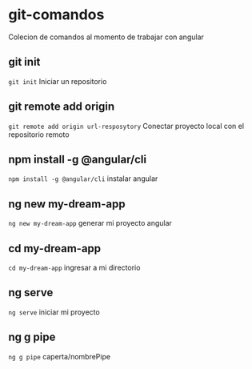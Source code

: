 # git-comandos
Colecion de comandos al momento de trabajar con angular

## git init
`git init`  Iniciar un repositorio

## git remote add origin
`git remote add origin url-resposytory`  Conectar proyecto local con el repositorio remoto

## npm install -g @angular/cli
`npm install -g @angular/cli`  instalar angular

## ng new my-dream-app
`ng new my-dream-app`  generar mi proyecto angular

## cd my-dream-app
`cd my-dream-app` ingresar a mi directorio

## ng serve
`ng serve` iniciar  mi proyecto

## ng g pipe
`ng g pipe` caperta/nombrePipe
